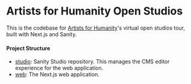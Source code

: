 # Artists for Humanity Open Studios

This is the codebase for [Artists for Humanity](https://afhboston.org/)'s virtual open studios tour, built with Next.js and Sanity.

#### Project Structure

- [studio](./studio): Sanity Studio repository. This manages the CMS editor experience for the web application.
- [web](./web): The Next.js web application.
